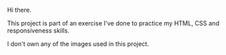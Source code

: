 Hi there.

This project is part of an exercise I've done to practice my HTML, CSS and responsiveness skills.

I don't own any of the images used in this project.
